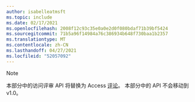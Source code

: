 ```yaml
---
author: isabelleatmsft
ms.topic: include
ms.date: 02/17/2021
ms.openlocfilehash: 2008f12c93c35e0a0e2d0f080bdaf71b39bf5424
ms.sourcegitcommit: 71b5a96f14984a76c386934b648f730baa1b2357
ms.translationtype: MT
ms.contentlocale: zh-CN
ms.lasthandoff: 04/27/2021
ms.locfileid: "52057092"
---
```

<!-- markdownlint-disable MD041-->

>[!NOTE]
>本部分中的访问评审 API 将替换为 Access [评论](https://docs.microsoft.com/graph/api/resources/accessreviewsv2-root?view=graph-rest-beta&preserve-view=true)。 本部分中的 API 不会移动到 v1.0。
